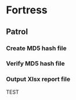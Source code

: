 # Fortress

## Patrol

### Create MD5 hash file
### Verify MD5 hash file
### Output Xlsx report file

TEST
